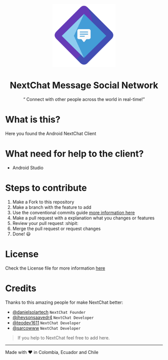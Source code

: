 <div align = 'center'>
	<p>
		<img width ="200" src='./docs/logo.png'>
	</p>
	<h1> NextChat Message Social Network </h1>
	<q> Connect with other people across the world in real-time!</q>
</div>

# What is this?

Here you found the Android NextChat Client

# What need for help to the client?

- Android Studio

# Steps to contribute

1. Make a Fork to this repository
2. Make a branch with the feature to add
3. Use the conventional commits guide [ more information here ](https://www.conventionalcommits.org/en/v1.0.0/)
4. Make a pull request with a explanation what you changes or features
5. Review your pull request :shipit:
6. Merge the pull request or request changes
7. Done! :smiley:

# License

Check the License file for more information [here](./LICENSE)

# Credits

Thanks to this amazing people for make NextChat better:

- [@danielsolartech](https://github.com/danielsolartech) `NextChat Founder`
- [@jheysonsaavedr4](https://github.com/jheysonsaavedr4) `NextChat Developer`
- [@teodev1611](https://github.com/teodev1611) `NextChat Developer`
- [@sarcowww](https://github.com/sarcowww) `NextChat Developer`

> If you help to NextChat feel free to add here.

---

Made with :heart: in Colombia, Ecuador and Chile
